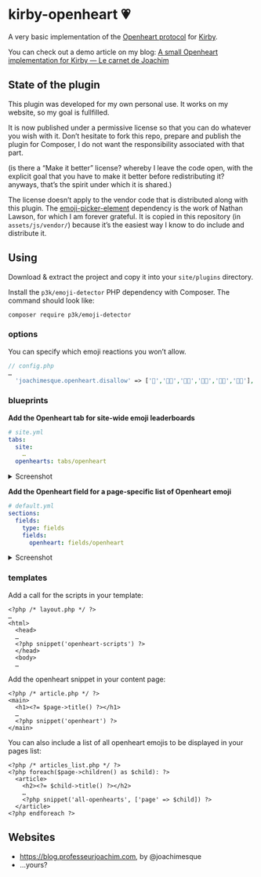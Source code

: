 # kirby-openheart 💗

A very basic implementation of the [Openheart protocol](https://openheart.fyi/) for [Kirby](https://getkirby.com).

You can check out a demo article on my blog: [A small Openheart implementation for Kirby — Le carnet de Joachim](https://blog.professeurjoachim.com/billet/2024-12-15-a-small-openheart-implementation-for-kirby)

## State of the plugin

This plugin was developed for my own personal use. It works on my website, so my goal is fullfilled.

It is now published under a permissive license so that you can do whatever you wish with it. Don’t hesitate to fork this repo, prepare and publish the plugin for Composer, I do not want the responsibility associated with that part.

(is there a “Make it better” license? whereby I leave the code open, with the explicit goal that you have to make it better before redistributing it? anyways, that’s the spirit under which it is shared.)

The license doesn’t apply to the vendor code that is distributed along with this plugin.
The [emoji-picker-element](https://github.com/nolanlawson/emoji-picker-element#readme) dependency is the work of Nathan Lawson, for which I am forever grateful. It is copied in this repository (in `assets/js/vendor/`) because it’s the easiest way I know to do include and distribute it.

## Using

Download & extract the project and copy it into your `site/plugins` directory.

Install the `p3k/emoji-detector` PHP dependency with Composer. The command should look like:

```
composer require p3k/emoji-detector
```

### options

You can specify which emoji reactions you won’t allow.


```php
// config.php
…
  'joachimesque.openheart.disallow' => ['🖕','🖕🏻','🖕🏼','🖕🏽','🖕🏾','🖕🏿'],
```

### blueprints

**Add the Openheart tab for site-wide emoji leaderboards**

```yml
# site.yml
tabs:
  site:
    …
  openhearts: tabs/openheart
```

<details>
  <summary>Screenshot</summary>
  <img width="1123" alt="image" src="https://github.com/user-attachments/assets/0b5f4b03-10cf-4a1f-942e-4d0b3cfc8b92" />
</details>

**Add the Openheart field for a page-specific list of Openheart emoji**

```yml
# default.yml
sections:
  fields:
    type: fields
    fields:
      openheart: fields/openheart
```

<details>
  <summary>Screenshot</summary>
  <img width="750" alt="image" src="https://github.com/user-attachments/assets/db2b7840-7f9d-4f98-b31d-ed164bc5855b" />
</details>

### templates

Add a call for the scripts in your template:


```html+php
<?php /* layout.php */ ?>
…
<html>
  <head>
  …
  <?php snippet('openheart-scripts') ?>
  </head>
  <body>
  …
```

Add the openheart snippet in your content page:


```html+php
<?php /* article.php */ ?>
<main>
  <h1><?= $page->title() ?></h1>
  …
  <?php snippet('openheart') ?>
</main>
```

You can also include a list of all openheart emojis to be displayed in your pages list:


```html+php
<?php /* articles_list.php */ ?>
<?php foreach($page->children() as $child): ?>
  <article>
    <h2><?= $child->title() ?></h2>
    …
    <?php snippet('all-openhearts', ['page' => $child]) ?>
  </article>
<?php endforeach ?>
```

## Websites

- https://blog.professeurjoachim.com, by @joachimesque
- …yours?
